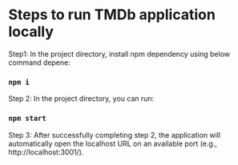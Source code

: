 # Steps to run TMDb application locally

Step1: In the project directory, install npm dependency using below command depene:

### `npm i`

Step 2: In the project directory, you can run:

### `npm start`

Step 3: After successfully completing step 2, the application will automatically open the localhost URL on an available port (e.g., http://localhost:3001/).
